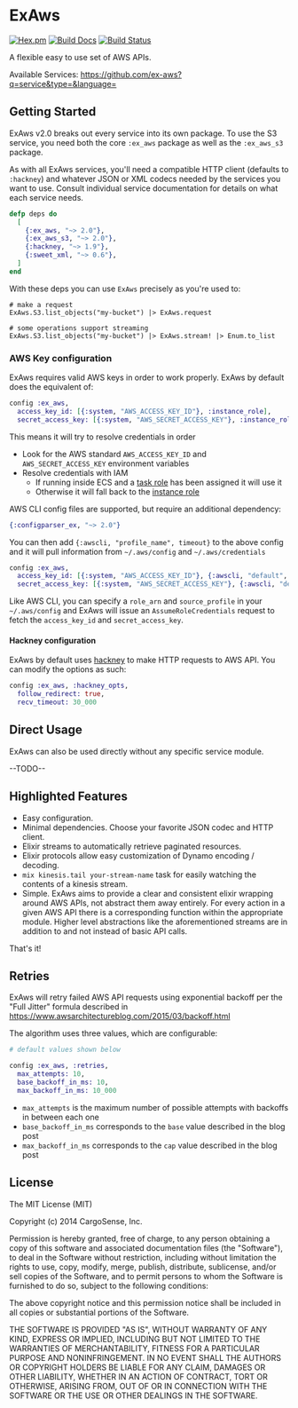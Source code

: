 ExAws
=====
[![Hex.pm](https://img.shields.io/hexpm/v/ex_aws.svg)](https://hex.pm/packages/ex_aws)
[![Build Docs](https://img.shields.io/badge/hexdocs-release-blue.svg)](https://hexdocs.pm/ex_aws/ExAws.html)
[![Build Status](https://travis-ci.org/CargoSense/ex_aws.svg?branch=master)](https://travis-ci.org/CargoSense/ex_aws)

A flexible easy to use set of AWS APIs.

Available Services: https://github.com/ex-aws?q=service&type=&language=

## Getting Started

ExAws v2.0 breaks out every service into its own package. To use the S3 service, you need both the core `:ex_aws` package as well as the `:ex_aws_s3` package.

As with all ExAws services, you'll need a compatible HTTP client (defaults to `:hackney`) and whatever JSON or XML codecs needed by the services you want to use. Consult individual service documentation for details on what each service needs.

```elixir
defp deps do
  [
    {:ex_aws, "~> 2.0"},
    {:ex_aws_s3, "~> 2.0"},
    {:hackney, "~> 1.9"},
    {:sweet_xml, "~> 0.6"},
  ]
end
```

With these deps you can use `ExAws` precisely as you're used to:

```
# make a request
ExAws.S3.list_objects("my-bucket") |> ExAws.request

# some operations support streaming
ExAws.S3.list_objects("my-bucket") |> ExAws.stream! |> Enum.to_list
```

### AWS Key configuration

ExAws requires valid AWS keys in order to work properly. ExAws by default does the equivalent of:

```elixir
config :ex_aws,
  access_key_id: [{:system, "AWS_ACCESS_KEY_ID"}, :instance_role],
  secret_access_key: [{:system, "AWS_SECRET_ACCESS_KEY"}, :instance_role]
```

This means it will try to resolve credentials in order
* Look for the AWS standard `AWS_ACCESS_KEY_ID` and `AWS_SECRET_ACCESS_KEY` environment variables
* Resolve credentials with IAM
  * If running inside ECS and a [task role](https://docs.aws.amazon.com/AmazonECS/latest/developerguide/task-iam-roles.html) has been assigned it will use it
  * Otherwise it will fall back to the [instance role](https://docs.aws.amazon.com/AWSEC2/latest/UserGuide/iam-roles-for-amazon-ec2.html)

AWS CLI config files are supported, but require an additional dependency:

```elixir
{:configparser_ex, "~> 2.0"}
```

You can then add `{:awscli, "profile_name", timeout}` to the above config and it
will pull information from `~/.aws/config` and `~/.aws/credentials`
```elixir
config :ex_aws,
  access_key_id: [{:system, "AWS_ACCESS_KEY_ID"}, {:awscli, "default", 30}, :instance_role],
  secret_access_key: [{:system, "AWS_SECRET_ACCESS_KEY"}, {:awscli, "default", 30}, :instance_role],
```

Like AWS CLI, you can specify a `role_arn` and `source_profile` in your `~/.aws/config` and ExAws will issue an `AssumeRoleCredentials` request to fetch the `access_key_id` and `secret_access_key`.

#### Hackney configuration

ExAws by default uses [hackney](https://github.com/benoitc/hackney) to make HTTP requests to AWS API. You can modify the options as such:

```elixir
config :ex_aws, :hackney_opts,
  follow_redirect: true,
  recv_timeout: 30_000
```

## Direct Usage

ExAws can also be used directly without any specific service module.

--TODO--

## Highlighted Features
- Easy configuration.
- Minimal dependencies. Choose your favorite JSON codec and HTTP client.
- Elixir streams to automatically retrieve paginated resources.
- Elixir protocols allow easy customization of Dynamo encoding / decoding.
- `mix kinesis.tail your-stream-name` task for easily watching the contents of a kinesis stream.
- Simple. ExAws aims to provide a clear and consistent elixir wrapping around AWS APIs, not abstract them away entirely. For every action in a given AWS API there is a corresponding function within the appropriate module. Higher level abstractions like the aforementioned streams are in addition to and not instead of basic API calls.

That's it!

## Retries

ExAws will retry failed AWS API requests using exponential backoff per the "Full
Jitter" formula described in
https://www.awsarchitectureblog.com/2015/03/backoff.html

The algorithm uses three values, which are configurable:

```elixir
# default values shown below

config :ex_aws, :retries,
  max_attempts: 10,
  base_backoff_in_ms: 10,
  max_backoff_in_ms: 10_000
```

* `max_attempts` is the maximum number of possible attempts with backoffs in between each one
* `base_backoff_in_ms` corresponds to the `base` value described in the blog post
* `max_backoff_in_ms` corresponds to the `cap` value described in the blog post


## License

The MIT License (MIT)

Copyright (c) 2014 CargoSense, Inc.

Permission is hereby granted, free of charge, to any person obtaining a copy
of this software and associated documentation files (the "Software"), to deal
in the Software without restriction, including without limitation the rights
to use, copy, modify, merge, publish, distribute, sublicense, and/or sell
copies of the Software, and to permit persons to whom the Software is
furnished to do so, subject to the following conditions:

The above copyright notice and this permission notice shall be included in
all copies or substantial portions of the Software.

THE SOFTWARE IS PROVIDED "AS IS", WITHOUT WARRANTY OF ANY KIND, EXPRESS OR
IMPLIED, INCLUDING BUT NOT LIMITED TO THE WARRANTIES OF MERCHANTABILITY,
FITNESS FOR A PARTICULAR PURPOSE AND NONINFRINGEMENT. IN NO EVENT SHALL THE
AUTHORS OR COPYRIGHT HOLDERS BE LIABLE FOR ANY CLAIM, DAMAGES OR OTHER
LIABILITY, WHETHER IN AN ACTION OF CONTRACT, TORT OR OTHERWISE, ARISING FROM,
OUT OF OR IN CONNECTION WITH THE SOFTWARE OR THE USE OR OTHER DEALINGS IN
THE SOFTWARE.
